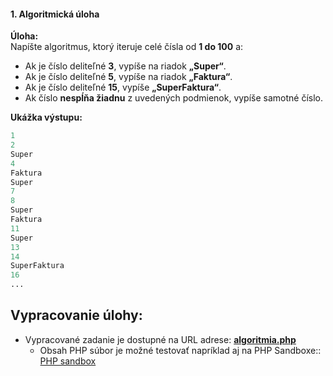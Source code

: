 #### **1. Algoritmická úloha**

**Úloha:**  
Napíšte algoritmus, ktorý iteruje celé čísla od **1 do 100** a:

* Ak je číslo deliteľné **3**, vypíše na riadok **„Super“**.
* Ak je číslo deliteľné **5**, vypíše na riadok **„Faktura“**.
* Ak je číslo deliteľné **15**, vypíše **„SuperFaktura“**.
* Ak číslo **nespĺňa žiadnu** z uvedených podmienok, vypíše samotné číslo.

**Ukážka výstupu:**

```php
1  
2  
Super  
4  
Faktura  
Super  
7  
8  
Super  
Faktura  
11  
Super  
13  
14  
SuperFaktura  
16  
...
```

## Vypracovanie úlohy:

* Vypracované zadanie je dostupné na URL adrese: **[algoritmia.php](https://github.com/urogibarni/superfaktura/blob/master/algoritmia.php)**  
  * Obsah PHP súbor je možné testovať napríklad aj na PHP Sandboxe::  [PHP sandbox](https://legacy-sandbox.onlinephpfunctions.com/)
